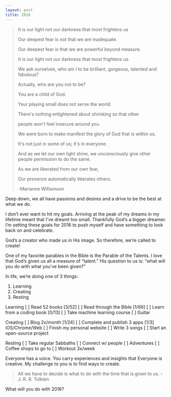 ```yaml
---
layout: post
title: 2016
---
```


>It is our light not our darkness that most frightens us
>
>Our deepest fear is not that we are inadequate.
>
>Our deepest fear is that we are powerful beyond measure.
>
>It is our light not our darkness that most frightens us.
>
>We ask ourselves, who am I to be brilliant, gorgeous, talented and fabulous?
>
>Actually, who are you not to be?
>
>You are a child of God.
>
>Your playing small does not serve the world.
>
>There's nothing enlightened about shrinking so that other
>
>people won't feel insecure around you.
>
>We were born to make manifest the glory of God that is within us.
>
>It's not just in some of us; it's in everyone.
>
> And as we let our own light shine, we unconsciously give other people permission to do the same.
>
> As we are liberated from our own fear,
>
>Our presence automatically liberates others.
>
>-Marianne Williamson


Deep down, we all have passions and desires and a drive to be the best at what we do.

I don’t ever want to hit my goals. Arriving at the peak of my dreams in my lifetime meant that I've dreamt too small. Thankfully God’s a bigger dreamer. I’m setting these goals for 2016 to push myself and have something to look back on and celebrate.

God’s a creator who made us in His image. So therefore, we’re called to create!

One of my favorite parables in the Bible is the Parable of the Talents. I love that God’s given us all a measure of “talent.” His question to us is: “what will you do with what you’ve been given?”

In life, we’re doing one of 3 things:
1) Learning
2) Creating
3) Resting

Learning
[ ] Read 52 books [3/52]
[ ] Read through the Bible [1/66]
[ ] Learn from a coding book [0/13]
[ ] Take machine learning course
[ ] Guitar

Creating
[ ] Blog 2x/month [1/24]
[ ] Complete and publish 3 apps [1/3] iOS/Chrome/Web
[ ] Finish my personal website
[ ] Write 3 songs
[ ] Start an open-source project

Resting
[ ] Take regular Sabbaths
[ ] Connect w/ people
[ ] Adventures
[ ] Coffee shops to go to
[ ] Workout 3x/week

Everyone has a voice. You carry experiences and insights that
Everyone is creative. My challenge to you is to find ways to create.

> All we have to decide is what to do with the time that is given to us. - J. R. R. Tolkien

What will you do with 2016?

